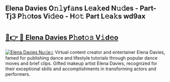 ## Elena Davies O𝚗𝚕yf𝚊ns L𝚎a𝚔ed N𝚞𝚍es - Part-Tj3 P𝚑𝚘tos Vi𝚍𝚎o - H𝚘𝚝 Part L𝚎a𝚔s wd9ax

# <h2><a href="http://kf5xhci.oniu.top/?m=Elena+Davies">🔗👉 🔴 Elena Davies P𝚑ot𝚘𝚜 V𝚒d𝚎o</a></h2>

[![Elena Davies Nu𝚍e𝚜](https://i.imgur.com/0qMVB7G.gif)](http://kf5xhci.oniu.top/?m=Elena+Davies)
Virtual content creator and entertainer Elena Davies, famed for publishing dance and lifestyle tutorials through popular dance moves and brief clips. Gifted makeup artist Elena Davies, recognized for their exceptional skills and accomplishments in transforming actors and performers.  
